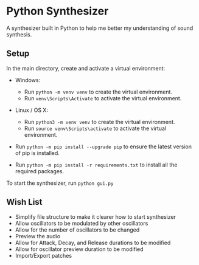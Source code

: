 # Python Synthesizer
A synthesizer built in Python to help me better my understanding of sound synthesis.

## Setup

In the main directory, create and activate a virtual environment:
- Windows:
  - Run `python -m venv venv` to create the virtual environment.
  - Run `venv\Scripts\Activate` to activate the virtual environment.

- Linux / OS X:
  - Run `python3 -m venv venv` to create the virtual environment.
  - Run `source venv\Scripts\activate` to activate the virtual environment.
- Run `python -m pip install --upgrade pip` to ensure the latest version of pip is installed.
- Run `python -m pip install -r requirements.txt` to install all the required packages.

To start the synthesizer, run `python gui.py`

## Wish List

- Simplify file structure to make it clearer how to start synthesizer
- Allow oscillators to be modulated by other oscillators
- Allow for the number of oscillators to be changed
- Preview the audio
- Allow for Attack, Decay, and Release durations to be modified
- Allow for oscillator preview duration to be modified
- Import/Export patches
